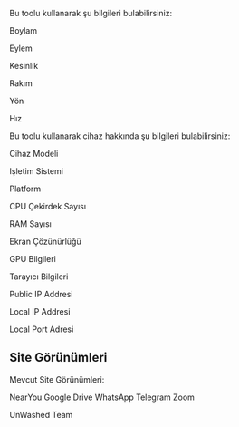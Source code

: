 
Bu toolu kullanarak şu bilgileri bulabilirsiniz:

Boylam

Eylem

Kesinlik

Rakım

Yön

Hız



Bu toolu kullanarak cihaz hakkında şu bilgileri bulabilirsiniz:

Cihaz Modeli

Işletim Sistemi

Platform

CPU Çekirdek Sayısı

RAM Sayısı

Ekran Çözünürlüğü

GPU Bilgileri

Tarayıcı Bilgileri

Public IP Addresi

Local IP Addresi

Local Port Adresi

## Site Görünümleri

Mevcut Site Görünümleri: 

NearYou
Google Drive
WhatsApp
Telegram
Zoom



UnWashed Team 
